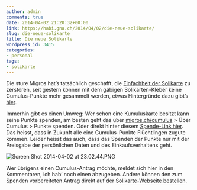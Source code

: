 ```yaml
---
author: admin
comments: true
date: 2014-04-02 21:20:32+00:00
link: https://habi.gna.ch/2014/04/02/die-neue-solikarte/
slug: die-neue-solikarte
title: Die neue Solikarte
wordpress_id: 3415
categories:
- personal
tags:
- solikarte
---
```


Die sture Migros hat’s tatsächlich geschafft, die [Einfachheit der Solikarte](https://habi.gna.ch/2013/07/01/einfach-fluchtlingen-helfen/) zu zerstören, seit gestern können mit dem gäbigen Solikarten-Kleber keine Cumulus-Punkte mehr gesammelt werden, etwas Hintergründe dazu gibt’s [hier](http://solicarte.ch/de/).

Immerhin gibt es einen Umweg: Wer schon eine Kumuluskarte besitzt kann seine Punkte spenden, am besten geht das über [migros.ch/cumulus](http://migros.ch/cumulus) > Über Cumulus > Punkte spenden. Oder direkt hinter diesem [Spende-Link hier](https://www.migros.ch/cumulus/de/secure/punkte-spenden.html). Das heisst, dass in Zukunft alle eine Cumulus-Punkte Flüchtlingen zugute kommen. Leider heisst das auch, dass das Spenden der Punkte nur mit der Preisgabe der persönlichen Daten und des Einkaufsverhaltens geht.

![Screen Shot 2014-04-02 at 23.02.44.PNG](https://habi.gna.ch/wp-content/uploads/2014/04/Screen-Shot-2014-04-02-at-23.02.44.png)

Wer übrigens einen Cumulus-Antrag möchte, meldet sich hier in den Kommentaren, ich hab’ noch einen abzugeben. Andere können den zum Spenden vorbereiteten Antrag direkt auf der [Solikarte-Webseite bestellen](http://solikarte.ch/de/bestellen/).

